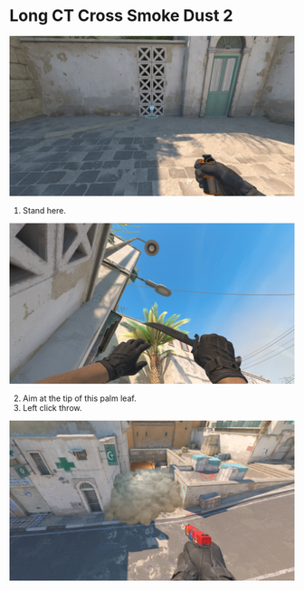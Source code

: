 # Long CT Cross Smoke Dust 2

![Spot](./pos.jpg)

1. Stand here.

![Aim](./aim.jpg)

2. Aim at the tip of this palm leaf.
3. Left click throw.

![Result](./result.jpg)